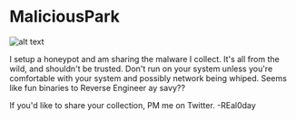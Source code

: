 # MaliciousPark
![alt text](https://regmedia.co.uk/2013/11/22/siats_meekerorum_small.jpg?x=442&y=293&crop=1)

I setup a honeypot and am sharing the malware I collect.
It's all from the wild, and shouldn't be trusted.
Don't run on your system unless you're comfortable with your system and possibly network being whiped.
Seems like fun binaries to Reverse Engineer ay savy??

If you'd like to share your collection, PM me on Twitter.
-REal0day
